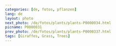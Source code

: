 ```yaml
---
categories: [de, fotos, pflanzen]
lang: de
layout: photo
next_photo: /de/fotos/plants/plants-P0000034.html
picname: P0000031
prev_photo: /de/fotos/plants/plants-P0000337.html
tags: [Giraffes, Grass, Trees]
---
```

